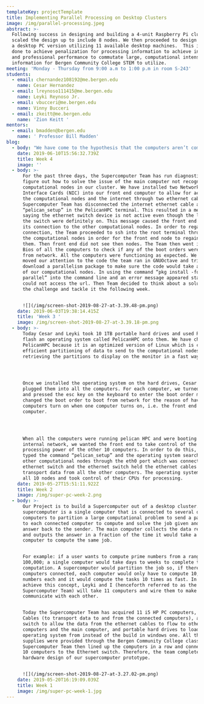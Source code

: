```yaml
---
templateKey: projectTemplate
title: Implementing Parallel Processing on Desktop Clusters
image: /img/parallel-processing.jpeg
abstract: >-
  Following success in designing and building a 4-unit Raspberry Pi cluster, we
  scaled the design up to include 8 nodes. We then proceeded to design and build
  a desktop PC version utilizing 11 available desktop machines.  This is being
  done to achieve penalization for processing information to achieve industrial
  and professional performance to commutate large, computational intensive
  information for Bergen Community College STEM to utilize.
meeting: 'Monday - Thursday from 9:00 a.m to 1:00 p.m in room S-243'
students:
  - email: chernandez108192@me.bergen.edu
    name: Cesar Hernandez
  - email: lreynoso111415@me.bergen.edu
    name: Leyki Reynoso Jr.
  - email: vbucceri@me.bergen.edu
    name: Vinny Bucceri
  - email: zkeitt@me.bergen.edu
    name: 'Zion Keitt '
mentors:
  - email: bmadden@bergen.edu
    name: ' Professor Bill Madden'
blog:
  - body: "We have come to the hypothesis that the computers aren’t communicating because the program in which the test stress was done, Octave, does not support clustering, but when we used Ipython which is built in PelicanHPC and made for clustering, it kept getting the same processing time.\r\n\nTo find out what the mistake was we tried different scenarios.\r\n\nDisconnected the switch from the internet to see if it was somehow interfering with the local server, but there wasn’t any different. The front end kept detecting the nodes, but the processing time kept being the same.\r\n\nWhen disconnected one of the eth cables from the front node the connection with the compute nodes was inconsistent jumping between 0 and 2 nodes, supporting the hypothesis that the switch is not communicating properly. There is no difference in accessing from eth0 or eth1, both show the same inconsistency."
    date: 2019-06-10T15:56:32.739Z
    title: Week 4
    image: ''
  - body: >-
      For the past three days, the Supercomputer Team has run diagnostics to
      figure out how to solve the issue of the main computer not recognizing the
      computational nodes in our cluster. We have installed two Network
      Interface Cards (NIC) into our front end computer to allow for access to
      the computational nodes and the internet through two ethernet cables. The
      Supercomputer Team has disconnected the internet ethernet cable and ran
      “pelican_setup” in the PelicanHPC terminal. This resulted in a message
      saying the ethernet switch device is not active even though the lights on
      the switch were definitely on. This message caused the front end to lose
      its connection to the other computational nodes. In order to regain
      connection, the Team proceeded to ssh into the root terminal through all
      the computational nodes in order for the front end node to regain sight of
      them. Then front end did not see then nodes. The Team then went into the
      Bios of all the computers to check if any of the boot orders were changed
      from network. All the computers were functioning as expected. We then
      moved our attention to the code the team ran in GNUOctave and tried to
      download a parallelism package to make sure the code would take advantage
      of our computational nodes. In using the command “pkg install -forge
      parallel” into the command line and an error message appeared stating it
      could not access the url. Then Team decided to think about a solution to
      the challenge and tackle it the following week.


      ![](/img/screen-shot-2019-08-27-at-3.39.48-pm.png)
    date: 2019-06-03T19:38:14.415Z
    title: 'Week 3 '
    image: /img/screen-shot-2019-08-27-at-3.39.18-pm.png
  - body: >-
      Today Cesar and Leyki took 10 1TB portable hard drives and used Rufus to
      flash an operating system called PelicanHPC onto them. We have chosen
      PelicanHPC because it is an optimized version of Linux which is capable of
      efficient partitioning of data to send to the computational nodes and
      retrieving the partitions to display on the monitor in a fast way. 




      Once we installed the operating system on the hard drives, Cesar and Leyki
      plugged them into all the computers. For each computer, we turned it on,
      and pressed the esc key on the keyboard to enter the boot order menu. We
      changed the boot order to boot from network for the reason of having the
      computers turn on when one computer turns on, i.e. the front end
      computer. 




      When all the computers were running pelican HPC and were booting from the
      internal network, we wanted the front end to take control of the
      processing power of the other 10 computers. In order to do this, Cesar
      typed the command “pelican_setup” and the operating system searched for
      other computational nodes through the eth0 port which was connected to the
      ethernet switch and the ethernet switch held the ethernet cables to
      transport data from all the other computers. The operating system detected
      all 10 nodes and took control of their CPUs for processing.
    date: 2019-05-27T15:51:11.922Z
    title: Week 2
    image: /img/super-pc-week-2.png
  - body: >-
      Our Project is to build a Supercomputer out of a desktop cluster. A
      supercomputer is a single computer that is connected to several other
      computers to partition a large computational problem to send a partition
      to each connected computer to compute and solve the job given and send the
      answer back to the sender. The main computer collects the data received
      and outputs the answer in a fraction of the time it would take a single
      computer to compute the same job. 


      For example: if a user wants to compute prime numbers from a range of 1 to
      100,000; a single computer would take days to weeks to complete the
      computation. A supercomputer would partition the job so, if there are 10
      computers connected, each computer would only have to compute 10,000
      numbers each and it would compute the tasks 10 times as fast. In order to
      achieve this concept, Leyki and I (henceforth referred to as the
      Supercomputer Team) will take 11 computers and wire them to make them
      communicate with each other.


      Today the Supercomputer Team has acquired 11 i5 HP PC computers, Ethernet
      Cables (to transport data to and from the connected computers), a gigabyte
      switch to allow the data from the ethernet cables to flow to other
      computers and the main computer, and portable hard drives to load an
      operating system from instead of the build in windows one. All the
      supplies were provided through the Bergen Community College classroom. The
      Supercomputer Team then lined up the computers in a row and connected all
      10 computers to the Ethernet switch. Therefore, the team completed the
      hardware design of our supercomputer prototype.


      ![](/img/screen-shot-2019-08-27-at-3.27.02-pm.png)
    date: 2019-05-20T16:19:09.039Z
    title: Week 1
    image: /img/super-pc-week-1.jpg
---
```


